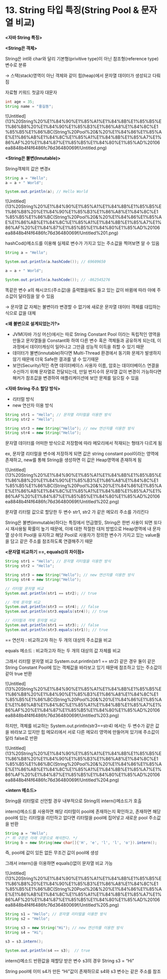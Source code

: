 # 13. String 타입 특징(String Pool & 문자열 비교)

**<자바 String 특징>**

**<String은 객체>**

String은 int와 char와 달리 기본형(privitive type)이 아닌 참조형(reference type) 변수로 분류

→ 스택(stack)영역이 아닌 객체와 같이 힙(heap)에서 문자열 데이터가 생성되고 다뤄짐

자료형 키워드 첫글자 대문자

```java
int age = 35;
String name = "홍길동";
```

![Untitled](13%20String%20%E1%84%90%E1%85%A1%E1%84%8B%E1%85%B5%E1%86%B8%20%E1%84%90%E1%85%B3%E1%86%A8%E1%84%8C%E1%85%B5%E1%86%BC(String%20Pool%20&%20%E1%84%86%E1%85%AE%E1%86%AB%E1%84%8C%E1%85%A1%E1%84%8B%E1%85%A7%E1%86%AF%20%E1%84%87%E1%85%B5%E1%84%80%E1%85%AD%20106ea8848b4f4f6486fc76d36480069f/Untitled.png)

**<String은 불변(Innutable)>**

String객체의 값은 변경x

```java
String a = "Hello";
a = a + " World";

System.out.println(a); // Hello World
```

![Untitled](13%20String%20%E1%84%90%E1%85%A1%E1%84%8B%E1%85%B5%E1%86%B8%20%E1%84%90%E1%85%B3%E1%86%A8%E1%84%8C%E1%85%B5%E1%86%BC(String%20Pool%20&%20%E1%84%86%E1%85%AE%E1%86%AB%E1%84%8C%E1%85%A1%E1%84%8B%E1%85%A7%E1%86%AF%20%E1%84%87%E1%85%B5%E1%84%80%E1%85%AD%20106ea8848b4f4f6486fc76d36480069f/Untitled%201.png)

hashCod()메소드를 이용해 실제로 변수가 가지고 있는 주소값을 찍어보면 알 수 있음

```java
String a = "Hello";

System.out.println(a.hashCode()); // 69609650

a = a + " World";

System.out.println(a.hashCode()); // -862545276
```

똑같은 변수 a의 해시코드(주소값)을 출력했음에도 들고 있는 값이 바뀜에 따라 아예 주소값이 달라짐을 알 수 있음

→ 문자열 값 자체는 불변이라 변경할 수 없기에 새로운 문자열 데이터 객체를 대입하는 식으로 값을 대체

**<왜 불변으로 설계되었는가?>**

- JVM(자바 가싱 머신)에서는 따로 String Constant Pool 이라는 독립적인 영역을 만들고 문자열들을 Constant화 하여 다른 변수 혹은 객체들과 공유하게 되는데, 이 과정에서 데이터캐싱이 일어나고 그만큼 성능적 이득을 취할 수 있기 때문
- 데이터가 불변(innutable)하다면 Multi-Thread 환경에서 동기화 문제가 발생하지 않기 때문에 더욱 Safe한 결과를 낼 수 있기때문
- 보안(Security)적인 측면
데이터베이스 사용자 이름, 암호는 데이터베이스 연결을 수신하기 위해 문자열로 전달되는데, 만일 번지수의 문자열 값이 변경이 가능하다면 해커가 참조값을 변경하여 애플리케이션에 보안 문제를 일으킬 수 있음

**<자바 String 주소 할당 방식>**

- 리터럴 방식
- new 연산자 이용 방식

```java
String str1 = "Hello"; // 문자열 리터럴을 이용한 방식
String str2 = "Hello";

String str3 = new String("Hello"); // new 연산자를 이용한 방식
String str4 = new String("Hello");
```

**<String Constant Pool>**

문자열 데이터를 어떠한 방식으로 저장함에 따라 메모리에서 적재되는 형태가 다르게 됨

ex, 문자열 리터럴을 변수에 저장하게 되면 값은 string constant pool이라는 영역에 존재하고, new를 통해 String을 생성하면 이 값은 Heap영역에 존재하게 됨

![Untitled](13%20String%20%E1%84%90%E1%85%A1%E1%84%8B%E1%85%B5%E1%86%B8%20%E1%84%90%E1%85%B3%E1%86%A8%E1%84%8C%E1%85%B5%E1%86%BC(String%20Pool%20&%20%E1%84%86%E1%85%AE%E1%86%AB%E1%84%8C%E1%85%A1%E1%84%8B%E1%85%A7%E1%86%AF%20%E1%84%87%E1%85%B5%E1%84%80%E1%85%AD%20106ea8848b4f4f6486fc76d36480069f/Untitled%202.png)

문자열 리터럴 값으로 할당한 두 변수 str1, str2 가 같은 메모리 주소를 가리킨다

String은 불변(immutable)하다는 특징에서 언급했듯, String은 한번 사용이 되면 또다시 재사용될 확률이 높기 때문에, 이에 대한 적절한 대처 방법으로 Heap영역에 내 문자열 상수의 Pool을 유지하고 해당 Pool로 사용자가 정의한 변수가 가지고 있는 value들을 담고 같은 주소를 참조하도록 연결해주기 때문

**<문자열 비교하기 ==, equals()의 차이점>**

```java
String str1 = "Hello"; // 문자열 리터럴을 이용한 방식
String str2 = "Hello";

String str3 = new String("Hello"); // new 연산자를 이용한 방식
String str4 = new String("Hello");

// 리터럴 문자열 비교
System.out.println(str1 == str2); // true

// 객체 문자열 비교
System.out.println(str3 == str4); // false
System.out.println(str3.equals(str4)); // true

// 리터럴과 객체 문자열 비교
System.out.println(str1 == str3); // false
System.out.println(str3.equals(str1)); // true
```

== 연산자 : 비교하고자 하는 두 개의 대상의 주소값을 비교

equals 메소드 : 비교하고자 하는 두 개의 대상의 값 자체를 비교

그래서 리터럴 문자열 비교 System.out.println(str1 == str2) 같은 경우 둘이 같은 String Constant Pool에 있는 객체값을 바라보고 있기 때문에 참조하고 있는 주소값이 같아 true 반환

![Untitled](13%20String%20%E1%84%90%E1%85%A1%E1%84%8B%E1%85%B5%E1%86%B8%20%E1%84%90%E1%85%B3%E1%86%A8%E1%84%8C%E1%85%B5%E1%86%BC(String%20Pool%20&%20%E1%84%86%E1%85%AE%E1%86%AB%E1%84%8C%E1%85%A1%E1%84%8B%E1%85%A7%E1%86%AF%20%E1%84%87%E1%85%B5%E1%84%80%E1%85%AD%20106ea8848b4f4f6486fc76d36480069f/Untitled%203.png)

하지만, 객체를 비교하는 System.out.println(str3==str4) 에서는 두 변수가 같은 값을 바라보고 있지만 힙 메모리에서 서로 다른 메모리 영역에 만들어져 있기에 주소값이 달라 false로 반환

![Untitled](13%20String%20%E1%84%90%E1%85%A1%E1%84%8B%E1%85%B5%E1%86%B8%20%E1%84%90%E1%85%B3%E1%86%A8%E1%84%8C%E1%85%B5%E1%86%BC(String%20Pool%20&%20%E1%84%86%E1%85%AE%E1%86%AB%E1%84%8C%E1%85%A1%E1%84%8B%E1%85%A7%E1%86%AF%20%E1%84%87%E1%85%B5%E1%84%80%E1%85%AD%20106ea8848b4f4f6486fc76d36480069f/Untitled%204.png)

**<intern 메소드>**

String을 리터럴로 선언할 경우 내부적으로 String의 intern()메소드가 호출

intern()메소드를 사용하면 해당 리터럴이 pool에 존재하는지 확인하고, 존재하면 해당 pool에 있는 리터럴을 리턴하고 없다면 리터럴을 pool에 집어넣고 새로운 pool 주소값을 반환

```java
String a = "Hello";
/* 위 구문은 아래 구문으로 해석한다. */
String b = new String(new char[]{'H', 'e', 'l', 'l', 'o'}).intern();
```

즉, pool에 값이 있든 없든 무조건 값이 pool에 생성

그래서 intern()을 이용하면 equals()없이 문자열 비교 가능

![Untitled](13%20String%20%E1%84%90%E1%85%A1%E1%84%8B%E1%85%B5%E1%86%B8%20%E1%84%90%E1%85%B3%E1%86%A8%E1%84%8C%E1%85%B5%E1%86%BC(String%20Pool%20&%20%E1%84%86%E1%85%AE%E1%86%AB%E1%84%8C%E1%85%A1%E1%84%8B%E1%85%A7%E1%86%AF%20%E1%84%87%E1%85%B5%E1%84%80%E1%85%AD%20106ea8848b4f4f6486fc76d36480069f/Untitled%205.png)

```java
String s1 = "Hello"; // 문자열 리터럴을 이용한 방식
String s2 = "Hello";

String s3 = new String("Hi"); // new 연산자를 이용한 방식
String s4 = "Hi";

s3 = s3.intern();

System.out.println(s4 == s3);  // true
```

intern()메소드 반환값을 재할당 받은 변수 s3의 경우 String s3 = “Hi”

String pool에 이미 s4가 만든 “Hi”값이 존재하므로 s4와 s3 변수는 같은 주소를 참조
